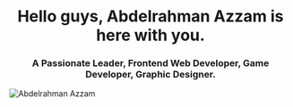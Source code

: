 <h1 align="center">Hello guys, Abdelrahman Azzam is here with you.</h1>
<h3 align="center">A Passionate Leader, Frontend Web Developer, Game Developer, Graphic Designer.</h3>

<p align="left"> <img src="https://komarev.com/ghpvc/?username=Abdelrahman-Azzam111&label=Profile%20views&color=0e75b6&style=flat" alt="Abdelrahman Azzam" /> </p>
